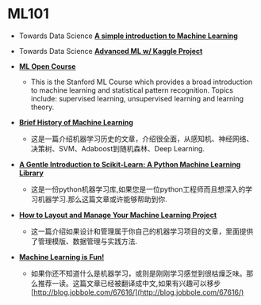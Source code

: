 ﻿
# ML101

 - Towards Data Science [**A simple introduction to Machine Learning**](https://towardsdatascience.com/introduction-to-machine-learning-f41aabc55264)
 - Towards Data Science [**Advanced ML w/ Kaggle Project**](https://towardsdatascience.com/predicting-the-survival-of-titanic-passengers-30870ccc7e8)
 -  [**ML Open Course**](http://cs229.stanford.edu/syllabus.html)
 	- This is the Stanford ML Course which provides a broad introduction to machine learning and statistical pattern recognition. Topics include: supervised learning, unsupervised learning and learning theory.
 -  [**Brief History of Machine Learning**](http://www.erogol.com/brief-history-machine-learning/)
	 - 这是一篇介绍机器学习历史的文章，介绍很全面，从感知机、神经网络、决策树、SVM、Adaboost到随机森林、Deep Learning.
 - [**A Gentle Introduction to Scikit-Learn: A Python Machine Learning Library**](http://machinelearningmastery.com/a-gentle-introduction-to-scikit-learn-a-python-machine-learning-library/)
	 - 这是一份python机器学习库,如果您是一位python工程师而且想深入的学习机器学习.那么这篇文章或许能够帮助到你.

-   [**How to Layout and Manage Your Machine Learning Project**](http://machinelearningmastery.com/how-to-layout-and-manage-your-machine-learning-project/)
	- 这一篇介绍如果设计和管理属于你自己的机器学习项目的文章，里面提供了管理模版、数据管理与实践方法.

-   [**Machine Learning is Fun!**](https://medium.com/code-poet/80ea3ec3c471)
	- 如果你还不知道什么是机器学习，或则是刚刚学习感觉到很枯燥乏味。那么推荐一读。这篇文章已经被翻译成中文,如果有兴趣可以移步[http://blog.jobbole.com/67616/](http://blog.jobbole.com/67616/)

